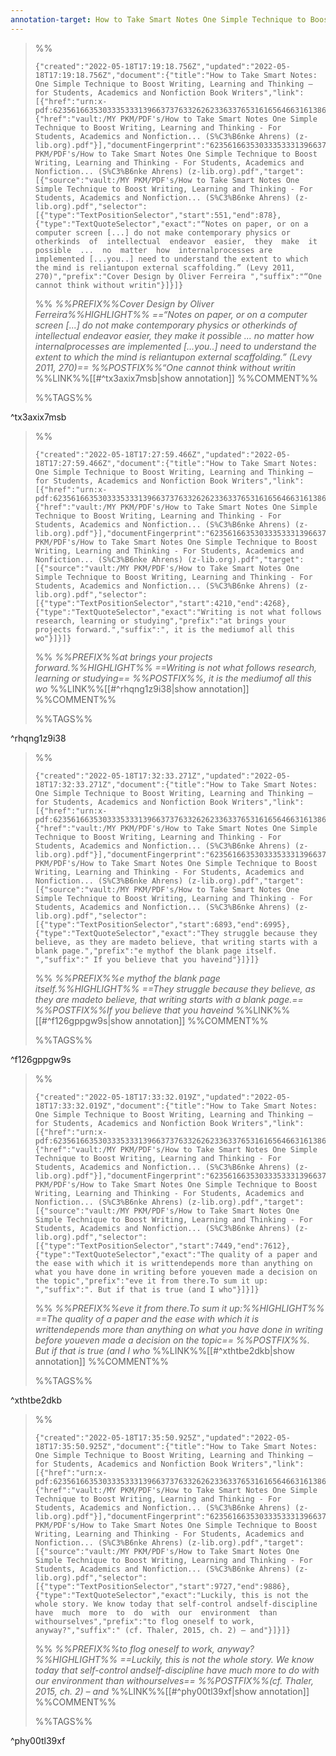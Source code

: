 ```yaml
---
annotation-target: How to Take Smart Notes One Simple Technique to Boost Writing, Learning and Thinking - For Students, Academics and Nonfiction... (Sönke Ahrens) (z-lib.org).pdf
---
```


>%%
>```annotation-json
>{"created":"2022-05-18T17:19:18.756Z","updated":"2022-05-18T17:19:18.756Z","document":{"title":"How to Take Smart Notes: One Simple Technique to Boost Writing, Learning and Thinking – for Students, Academics and Nonfiction Book Writers","link":[{"href":"urn:x-pdf:62356166353033353331396637376332626233633765316165646631613861633063333034343164373830663963643734613233313035616638306238393039"},{"href":"vault:/MY PKM/PDF's/How to Take Smart Notes One Simple Technique to Boost Writing, Learning and Thinking - For Students, Academics and Nonfiction... (S%C3%B6nke Ahrens) (z-lib.org).pdf"}],"documentFingerprint":"62356166353033353331396637376332626233633765316165646631613861633063333034343164373830663963643734613233313035616638306238393039"},"uri":"vault:/MY PKM/PDF's/How to Take Smart Notes One Simple Technique to Boost Writing, Learning and Thinking - For Students, Academics and Nonfiction... (S%C3%B6nke Ahrens) (z-lib.org).pdf","target":[{"source":"vault:/MY PKM/PDF's/How to Take Smart Notes One Simple Technique to Boost Writing, Learning and Thinking - For Students, Academics and Nonfiction... (S%C3%B6nke Ahrens) (z-lib.org).pdf","selector":[{"type":"TextPositionSelector","start":551,"end":878},{"type":"TextQuoteSelector","exact":"“Notes on paper, or on a computer screen [...] do not make contemporary physics or otherkinds  of  intellectual  endeavor  easier,  they  make  it  possible  ...  no  matter  how  internalprocesses are implemented [...you..] need to understand the extent to which the mind is reliantupon external scaffolding.” (Levy 2011, 270)","prefix":"Cover Design by Oliver Ferreira ","suffix":"“One cannot think without writin"}]}]}
>```
>%%
>*%%PREFIX%%Cover Design by Oliver Ferreira%%HIGHLIGHT%% ==“Notes on paper, or on a computer screen [...] do not make contemporary physics or otherkinds  of  intellectual  endeavor  easier,  they  make  it  possible  ...  no  matter  how  internalprocesses are implemented [...you..] need to understand the extent to which the mind is reliantupon external scaffolding.” (Levy 2011, 270)== %%POSTFIX%%“One cannot think without writin*
>%%LINK%%[[#^tx3axix7msb|show annotation]]
>%%COMMENT%%
>
>%%TAGS%%
>
^tx3axix7msb


>%%
>```annotation-json
>{"created":"2022-05-18T17:27:59.466Z","updated":"2022-05-18T17:27:59.466Z","document":{"title":"How to Take Smart Notes: One Simple Technique to Boost Writing, Learning and Thinking – for Students, Academics and Nonfiction Book Writers","link":[{"href":"urn:x-pdf:62356166353033353331396637376332626233633765316165646631613861633063333034343164373830663963643734613233313035616638306238393039"},{"href":"vault:/MY PKM/PDF's/How to Take Smart Notes One Simple Technique to Boost Writing, Learning and Thinking - For Students, Academics and Nonfiction... (S%C3%B6nke Ahrens) (z-lib.org).pdf"}],"documentFingerprint":"62356166353033353331396637376332626233633765316165646631613861633063333034343164373830663963643734613233313035616638306238393039"},"uri":"vault:/MY PKM/PDF's/How to Take Smart Notes One Simple Technique to Boost Writing, Learning and Thinking - For Students, Academics and Nonfiction... (S%C3%B6nke Ahrens) (z-lib.org).pdf","target":[{"source":"vault:/MY PKM/PDF's/How to Take Smart Notes One Simple Technique to Boost Writing, Learning and Thinking - For Students, Academics and Nonfiction... (S%C3%B6nke Ahrens) (z-lib.org).pdf","selector":[{"type":"TextPositionSelector","start":4210,"end":4268},{"type":"TextQuoteSelector","exact":"Writing is not what follows research, learning or studying","prefix":"at brings your projects forward.","suffix":", it is the mediumof all this wo"}]}]}
>```
>%%
>*%%PREFIX%%at brings your projects forward.%%HIGHLIGHT%% ==Writing is not what follows research, learning or studying== %%POSTFIX%%, it is the mediumof all this wo*
>%%LINK%%[[#^rhqng1z9i38|show annotation]]
>%%COMMENT%%
>
>%%TAGS%%
>
^rhqng1z9i38


>%%
>```annotation-json
>{"created":"2022-05-18T17:32:33.271Z","updated":"2022-05-18T17:32:33.271Z","document":{"title":"How to Take Smart Notes: One Simple Technique to Boost Writing, Learning and Thinking – for Students, Academics and Nonfiction Book Writers","link":[{"href":"urn:x-pdf:62356166353033353331396637376332626233633765316165646631613861633063333034343164373830663963643734613233313035616638306238393039"},{"href":"vault:/MY PKM/PDF's/How to Take Smart Notes One Simple Technique to Boost Writing, Learning and Thinking - For Students, Academics and Nonfiction... (S%C3%B6nke Ahrens) (z-lib.org).pdf"}],"documentFingerprint":"62356166353033353331396637376332626233633765316165646631613861633063333034343164373830663963643734613233313035616638306238393039"},"uri":"vault:/MY PKM/PDF's/How to Take Smart Notes One Simple Technique to Boost Writing, Learning and Thinking - For Students, Academics and Nonfiction... (S%C3%B6nke Ahrens) (z-lib.org).pdf","target":[{"source":"vault:/MY PKM/PDF's/How to Take Smart Notes One Simple Technique to Boost Writing, Learning and Thinking - For Students, Academics and Nonfiction... (S%C3%B6nke Ahrens) (z-lib.org).pdf","selector":[{"type":"TextPositionSelector","start":6893,"end":6995},{"type":"TextQuoteSelector","exact":"They struggle because they believe, as they are madeto believe, that writing starts with a blank page.","prefix":"e mythof the blank page itself. ","suffix":" If you believe that you haveind"}]}]}
>```
>%%
>*%%PREFIX%%e mythof the blank page itself.%%HIGHLIGHT%% ==They struggle because they believe, as they are madeto believe, that writing starts with a blank page.== %%POSTFIX%%If you believe that you haveind*
>%%LINK%%[[#^f126gppgw9s|show annotation]]
>%%COMMENT%%
>
>%%TAGS%%
>
^f126gppgw9s


>%%
>```annotation-json
>{"created":"2022-05-18T17:33:32.019Z","updated":"2022-05-18T17:33:32.019Z","document":{"title":"How to Take Smart Notes: One Simple Technique to Boost Writing, Learning and Thinking – for Students, Academics and Nonfiction Book Writers","link":[{"href":"urn:x-pdf:62356166353033353331396637376332626233633765316165646631613861633063333034343164373830663963643734613233313035616638306238393039"},{"href":"vault:/MY PKM/PDF's/How to Take Smart Notes One Simple Technique to Boost Writing, Learning and Thinking - For Students, Academics and Nonfiction... (S%C3%B6nke Ahrens) (z-lib.org).pdf"}],"documentFingerprint":"62356166353033353331396637376332626233633765316165646631613861633063333034343164373830663963643734613233313035616638306238393039"},"uri":"vault:/MY PKM/PDF's/How to Take Smart Notes One Simple Technique to Boost Writing, Learning and Thinking - For Students, Academics and Nonfiction... (S%C3%B6nke Ahrens) (z-lib.org).pdf","target":[{"source":"vault:/MY PKM/PDF's/How to Take Smart Notes One Simple Technique to Boost Writing, Learning and Thinking - For Students, Academics and Nonfiction... (S%C3%B6nke Ahrens) (z-lib.org).pdf","selector":[{"type":"TextPositionSelector","start":7449,"end":7612},{"type":"TextQuoteSelector","exact":"The quality of a paper and the ease with which it is writtendepends more than anything on what you have done in writing before youeven made a decision on the topic","prefix":"eve it from there.To sum it up: ","suffix":". But if that is true (and I who"}]}]}
>```
>%%
>*%%PREFIX%%eve it from there.To sum it up:%%HIGHLIGHT%% ==The quality of a paper and the ease with which it is writtendepends more than anything on what you have done in writing before youeven made a decision on the topic== %%POSTFIX%%. But if that is true (and I who*
>%%LINK%%[[#^xthtbe2dkb|show annotation]]
>%%COMMENT%%
>
>%%TAGS%%
>
^xthtbe2dkb


>%%
>```annotation-json
>{"created":"2022-05-18T17:35:50.925Z","updated":"2022-05-18T17:35:50.925Z","document":{"title":"How to Take Smart Notes: One Simple Technique to Boost Writing, Learning and Thinking – for Students, Academics and Nonfiction Book Writers","link":[{"href":"urn:x-pdf:62356166353033353331396637376332626233633765316165646631613861633063333034343164373830663963643734613233313035616638306238393039"},{"href":"vault:/MY PKM/PDF's/How to Take Smart Notes One Simple Technique to Boost Writing, Learning and Thinking - For Students, Academics and Nonfiction... (S%C3%B6nke Ahrens) (z-lib.org).pdf"}],"documentFingerprint":"62356166353033353331396637376332626233633765316165646631613861633063333034343164373830663963643734613233313035616638306238393039"},"uri":"vault:/MY PKM/PDF's/How to Take Smart Notes One Simple Technique to Boost Writing, Learning and Thinking - For Students, Academics and Nonfiction... (S%C3%B6nke Ahrens) (z-lib.org).pdf","target":[{"source":"vault:/MY PKM/PDF's/How to Take Smart Notes One Simple Technique to Boost Writing, Learning and Thinking - For Students, Academics and Nonfiction... (S%C3%B6nke Ahrens) (z-lib.org).pdf","selector":[{"type":"TextPositionSelector","start":9727,"end":9886},{"type":"TextQuoteSelector","exact":"Luckily, this is not the whole story. We know today that self-control andself-discipline  have  much  more  to  do  with  our  environment  than  withourselves","prefix":"to flog oneself to work, anyway?","suffix":" (cf. Thaler, 2015, ch. 2) – and"}]}]}
>```
>%%
>*%%PREFIX%%to flog oneself to work, anyway?%%HIGHLIGHT%% ==Luckily, this is not the whole story. We know today that self-control andself-discipline  have  much  more  to  do  with  our  environment  than  withourselves== %%POSTFIX%%(cf. Thaler, 2015, ch. 2) – and*
>%%LINK%%[[#^phy00tl39xf|show annotation]]
>%%COMMENT%%
>
>%%TAGS%%
>
^phy00tl39xf
